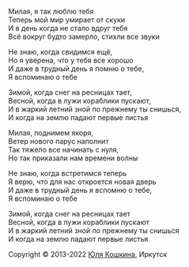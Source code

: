 
Милая, я так люблю тебя  
Теперь мой мир умирает от скуки  
И в день когда не стало вдруг тебя  
Всё вокруг будто замерло, стихли все звуки  

Не знаю, когда свидимся ещё,   
Но я уверена, что у тебя все хорошо   
И даже в трудный день я помню о тебе,   
Я вспоминаю о тебе   

Зимой, когда снег на ресницах тает,  
Весной, когда в лужи кораблики пускают,  
И в жаркий летний зной по прежнему ты снишься,  
И когда на землю падают первые листья  

Милая, поднимем якоря,   
Ветер нового парус наполнит  
Так тяжело все начинать с нуля,   
Но так приказали нам времени волны  

Не знаю, когда встретимся теперь  
Я верю, что для нас откроется новая дверь  
И даже в трудный день я вспомню о тебе,   
Я вспоминаю о тебе   

Зимой, когда снег на ресницах тает  
Весной, когда в лужи кораблики пускают   
И в жаркий летний зной по прежнему ты снишься  
И когда на землю падают первые листья  

Copyright © 2013-2022 [Юля Кошкина](https://vk.com/koshkamoroshka), Иркутск
